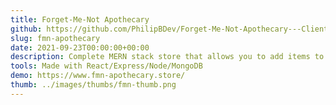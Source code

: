 ```yaml
---
title: Forget-Me-Not Apothecary
github: https://github.com/PhilipBDev/Forget-Me-Not-Apothecary---Client
slug: fmn-apothecary
date: 2021-09-23T00:00:00+00:00
description: Complete MERN stack store that allows you to add items to a cart, checkout through PayPal Sandbox's mock payment processor, and log in to get discounted prices.
tools: Made with React/Express/Node/MongoDB
demo: https://www.fmn-apothecary.store/
thumb: ../images/thumbs/fmn-thumb.png
---
```

